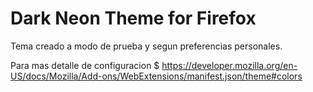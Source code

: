 # Dark Neon Theme for Firefox
Tema creado a modo de prueba y segun preferencias personales.

Para mas detalle de configuracion $ https://developer.mozilla.org/en-US/docs/Mozilla/Add-ons/WebExtensions/manifest.json/theme#colors
